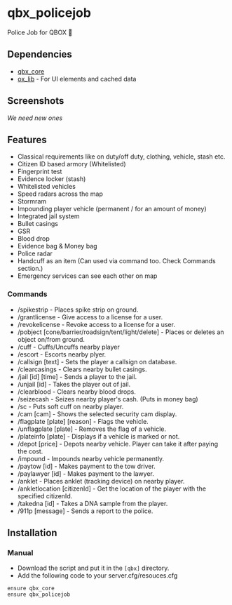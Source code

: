 # qbx_policejob
Police Job for QBOX :police_officer:

## Dependencies
- [qbx_core](https://github.com/Qbox-project/qbx_core)
- [ox_lib](https://github.com/communityox/ox_lib) - For UI elements and cached data

## Screenshots
*We need new ones*

## Features
- Classical requirements like on duty/off duty, clothing, vehicle, stash etc.
- Citizen ID based armory (Whitelisted)
- Fingerprint test
- Evidence locker (stash)
- Whitelisted vehicles
- Speed radars across the map
- Stormram
- Impounding player vehicle (permanent / for an amount of money)
- Integrated jail system
- Bullet casings
- GSR
- Blood drop
- Evidence bag & Money bag
- Police radar
- Handcuff as an item (Can used via command too. Check Commands section.)
- Emergency services can see each other on map

### Commands
- /spikestrip - Places spike strip on ground.
- /grantlicense - Give access to a license for a user.
- /revokelicense - Revoke access to a license for a user.
- /pobject [cone/barrier/roadsign/tent/light/delete] - Places or deletes an object on/from ground.
- /cuff - Cuffs/Uncuffs nearby player
- /escort - Escorts nearby plyer.
- /callsign [text] - Sets the player a callsign on database.
- /clearcasings - Clears nearby bullet casings.
- /jail [id] [time] - Sends a player to the jail.
- /unjail [id] - Takes the player out of jail.
- /clearblood - Clears nearby blood drops.
- /seizecash - Seizes nearby player's cash. (Puts in money bag)
- /sc - Puts soft cuff on nearby player.
- /cam [cam] - Shows the selected security cam display.
- /flagplate [plate] [reason] - Flags the vehicle.
- /unflagplate [plate] - Removes the flag of a vehicle.
- /plateinfo [plate] - Displays if a vehicle is marked or not.
- /depot [price] - Depots nearby vehicle. Player can take it after paying the cost.
- /impound - Impounds nearby vehicle permanently.
- /paytow [id] - Makes payment to the tow driver.
- /paylawyer [id] - Makes payment to the lawyer.
- /anklet - Places anklet (tracking device) on nearby player.
- /ankletlocation [citizenId] - Get the location of the player with the specified citizenId.
- /takedna [id] - Takes a DNA sample from the player.
- /911p [message] - Sends a report to the police.

## Installation
### Manual
- Download the script and put it in the `[qbx]` directory.
- Add the following code to your server.cfg/resouces.cfg

```
ensure qbx_core
ensure qbx_policejob
```
